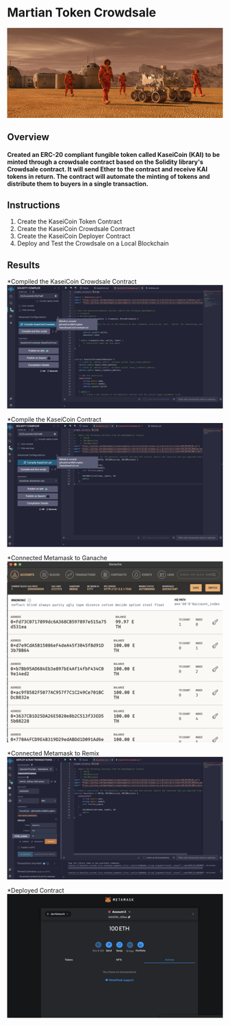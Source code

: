# Martian Token Crowdsale

![application_image](Images/application_image.png)

## Overview

#### Created an ERC-20 compliant fungible token called KaseiCoin (KAI) to be minted through a crowdsale contract based on the Solidity library's Crowdsale contract. It will send Ether to the contract and receive KAI tokens in return. The contract will automate the minting of tokens and distribute them to buyers in a single transaction.

## Instructions 
1. Create the KaseiCoin Token Contract
2. Create the KaseiCoin Crowdsale Contract
3. Create the KaseiCoin Deployer Contract
4. Deploy and Test the Crowdsale on a Local Blockchain

## Results

*Compiled the KaseiCoin Crowdsale Contract
![Crowdsale_Compiler](Images/Crowdsale_Compiler.png)

*Compile the KaseiCoin Contract
![KaseiCoin_Compiler](Images/KaseiCoin_compiler.png)

*Connected Metamask to Ganache
![Ganache](Images/Ganache.png)

*Connected Metamask to Remix
![Remix_Metamask](Images/Remix_Metamask.png)

*Deployed Contract 
![metamask](Images/Metamask.png)
